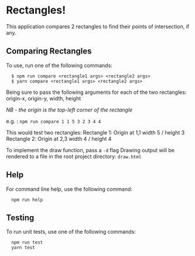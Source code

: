 # Rectangles!

This application compares 2 rectangles to find their points of intersection, if any.

## Comparing Rectangles
To use, run one of the following commands:
```shell
  $ npm run compare <rectangle1 args> <rectangle2 args>
  $ yarn compare <rectangle1 args> <rectangle2 args>
```

Being sure to pass the following arguments for each of the two rectangles:
  origin-x, origin-y, width, height

*NB - the origin is the top-left corner of the rectangle*

e.g. : `npm run compare 1 1 5 3 2 3 4 4`

This would test two rectangles:
  Rectangle 1: Origin at 1,1 width 5 / height 3
  Rectangle 2: Origin at 2,3 width 4 / height 4
  
To implement the draw function, pass a `-d` flag
Drawing output will be rendered to a file in the root project directory: `draw.html`

## Help
For command line help, use the following command:
```shell
  npm run help
```

## Testing
To run unit tests, use one of the following commands:
```shell
  npm run test
  yarn test
```
